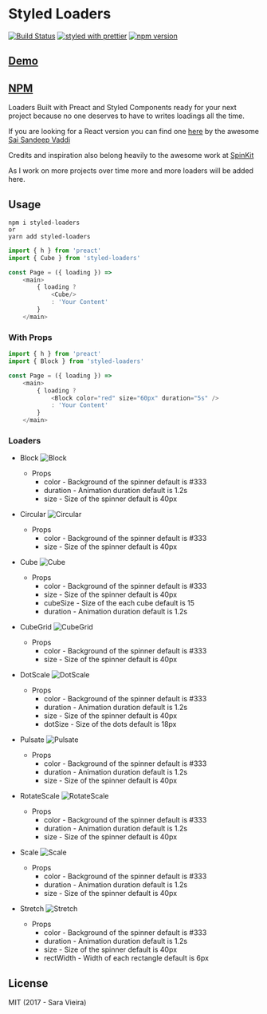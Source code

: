 # Styled Loaders

<!-- [![npm](https://img.shields.io/npm/dt/express.svg)](https://www.npmjs.com/package/styled-loaders) -->
[![Build Status](https://travis-ci.org/SaraVieira/styled-loaders.svg?branch=master)](https://travis-ci.org/SaraVieira/styled-loaders)
[![styled with prettier](https://img.shields.io/badge/styled_with-prettier-ff69b4.svg)](https://github.com/prettier/prettier)
[![npm version](https://badge.fury.io/js/styled-loaders.svg)](https://npmjs.com/styled-loaders)

## [Demo](https://styled-loaders.now.sh/)
## [NPM](https://npmjs.com/styled-loaders)

Loaders Built with Preact and Styled Components ready for your next project because no one deserves to have to writes loadings all the time.

If you are looking for a React version you can find one [here](https://github.com/saisandeepvaddi/styled-loaders-react) by the awesome [Sai Sandeep Vaddi](https://github.com/saisandeepvaddi)

Credits and inspiration also belong heavily to the awesome work at  [SpinKit](http://tobiasahlin.com/spinkit/)

As I work on more projects over time more and more loaders will be added here.

## Usage

```
npm i styled-loaders
or
yarn add styled-loaders
```

```js
import { h } from 'preact'
import { Cube } from 'styled-loaders'

const Page = ({ loading }) =>
    <main>
        { loading ?
            <Cube/>
            : 'Your Content'
        }
    </main>

```
### With Props

```js
import { h } from 'preact'
import { Block } from 'styled-loaders'

const Page = ({ loading }) =>
    <main>
        { loading ?
            <Block color="red" size="60px" duration="5s" />
            : 'Your Content'
        }
    </main>

```

### Loaders

* Block
![Block](https://media.giphy.com/media/l378dJlRt7fvGHyfK/giphy.gif)
    * Props
        * color	- Background of the spinner default is #333
        * duration - Animation duration default is 1.2s
        * size - Size of the spinner default is 40px

* Circular
![Circular](https://media.giphy.com/media/l378y26cIAwgAVt4s/giphy.gif)
    * Props
        * color	- Background of the spinner default is #333
        * size - Size of the spinner default is 40px

* Cube
![Cube](https://media.giphy.com/media/3ov9jExQcWP6KTX1FS/giphy.gif)
    * Props
        * color	- Background of the spinner default is #333
        * size - Size of the spinner default is 40px
        * cubeSize - Size of the each cube default is 15
        * duration - Animation duration default is 1.2s

* CubeGrid
![CubeGrid](https://media.giphy.com/media/3ov9k9cASC7gCxpuLu/giphy.gif)
    * Props
        * color	- Background of the spinner default is #333
        * size - Size of the spinner default is 40px

* DotScale
![DotScale](https://media.giphy.com/media/l378c6525UOkzozVS/giphy.gif)
    * Props
        * color	- Background of the spinner default is #333
        * duration - Animation duration default is 1.2s
        * size - Size of the spinner default is 40px
        * dotSize - Size of the dots default is 18px

* Pulsate
![Pulsate](https://media.giphy.com/media/l378ar9YphdtfvkYg/giphy.gif)
    * Props
        * color	- Background of the spinner default is #333
        * duration - Animation duration default is 1.2s
        * size - Size of the spinner default is 40px

* RotateScale
![RotateScale](https://media.giphy.com/media/l378kTgu2VkGC8kyk/giphy.gif)
    * Props
        * color	- Background of the spinner default is #333
        * duration - Animation duration default is 1.2s
        * size - Size of the spinner default is 40px

* Scale
![Scale](https://media.giphy.com/media/l378mCuj3oh3HwMjm/giphy.gif)
    * Props
        * color	- Background of the spinner default is #333
        * duration - Animation duration default is 1.2s
        * size - Size of the spinner default is 40px

* Stretch
![Stretch](https://media.giphy.com/media/3ov9jHpaSIMfW0p19m/giphy.gif)
    * Props
        * color	- Background of the spinner default is #333
        * duration - Animation duration default is 1.2s
        * size - Size of the spinner default is 40px
        * rectWidth - Width of each rectangle default is 6px


## License

MIT (2017 - Sara Vieira)
